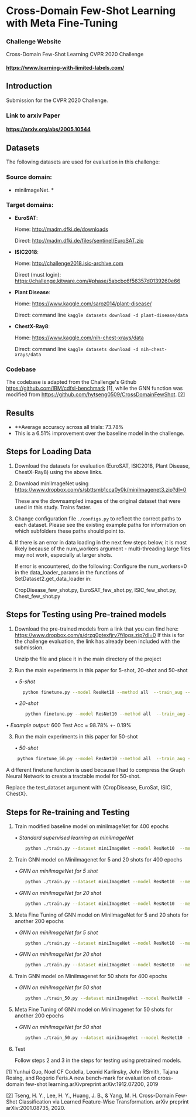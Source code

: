 # Cross-Domain Few-Shot Learning with Meta Fine-Tuning


### Challenge Website
Cross-Domain Few-Shot Learning CVPR 2020 Challenge
#### https://www.learning-with-limited-labels.com/

## Introduction

Submission for the CVPR 2020 Challenge. 

### Link to arxiv Paper

#### https://arxiv.org/abs/2005.10544

## Datasets
The following datasets are used for evaluation in this challenge:

### Source domain: 

* miniImageNet. * 



### Target domains: 

* **EuroSAT**:

    Home: http://madm.dfki.de/downloads

    Direct: http://madm.dfki.de/files/sentinel/EuroSAT.zip

* **ISIC2018**:

    Home: http://challenge2018.isic-archive.com

    Direct (must login): https://challenge.kitware.com/#phase/5abcbc6f56357d0139260e66

* **Plant Disease**:

    Home: https://www.kaggle.com/saroz014/plant-disease/

    Direct: command line `kaggle datasets download -d plant-disease/data`

* **ChestX-Ray8**:

    Home: https://www.kaggle.com/nih-chest-xrays/data

    Direct: command line `kaggle datasets download -d nih-chest-xrays/data`

### Codebase
The codebase is adapted from the Challenge's Github https://github.com/IBM/cdfsl-benchmark [1], while the GNN function was modified from https://github.com/hytseng0509/CrossDomainFewShot. [2]

## Results



* **Average accuracy across all trials: 73.78\% 
* This is a 6.51\% improvement over the baseline model in the challenge. 


## Steps for Loading Data

1. Download the datasets for evaluation (EuroSAT, ISIC2018, Plant Disease, ChestX-Ray8) using the above links. 

2. Download miniImageNet using <https://www.dropbox.com/s/sbttsmb1cca0y0k/miniImagenet3.zip?dl=0>

    These are the downsampled images of the original dataset that were used in this study. Trains faster.

3. Change configuration file `./configs.py` to reflect the correct paths to each dataset. Please see the existing example paths for information on which subfolders these paths should point to.

4. If there is an error in data loading in the next few steps below, it is most likely because of the num_workers argument - multi-threading large files may not work, especially at larger shots.
 
   If error is encountered, do the following:
   Configure the num_workers=0 in the data_loader_params in the functions of SetDataset2.get_data_loader in:
  
    CropDisease_few_shot.py,
    EuroSAT_few_shot.py,
    ISIC_few_shot.py,
    Chest_few_shot.py


## Steps for Testing using Pre-trained models

1. Download the pre-trained models from a link that you can find here: <https://www.dropbox.com/s/drzg0ptexfjrv7f/logs.zip?dl=0> If this is for the challenge evaluation, the link has already been included with the submission.
 
    Unzip the file and place it in the main directory of the project
 
5. Run the main experiments in this paper for 5-shot, 20-shot and 50-shot

    • *5-shot*

    ```bash
       python finetune.py --model ResNet10 --method all  --train_aug --n_shot 5 --save_iter 600 --fine_tune_epoch 5 --test_dataset CropDisease --gen_examples 17 
    ```

    • *20-shot*

    ```bash
        python finetune.py --model ResNet10 --method all  --train_aug --n_shot 20 --save_iter 600 --fine_tune_epoch 5 --test_dataset CropDisease --gen_examples 17 
    ```
 
  • *Example output:* 600 Test Acc = 98.78% +- 0.19%
 
 3. Run the main experiments in this paper for 50-shot
 
    • *50-shot*
    ```bash
     python finetune_50.py --model ResNet10 --method all  --train_aug --n_shot 50 --save_iter 600 --fine_tune_epoch 5 --test_dataset CropDisease --gen_examples 17 
     ```
 
 A different finetune function is used because I had to compress the Graph Neural Network to create a tractable model for 50-shot.
 
 Replace the test_dataset argument with {CropDisease, EuroSat, ISIC, ChestX}.
 
 
## Steps for Re-training and Testing


1. Train modified baseline model on miniImageNet for 400 epochs

    • *Standard supervised learning on miniImageNet*
    ```bash
        python ./train.py --dataset miniImageNet --model ResNet10  --method baseline --train_aug --start_epoch 0 --stop_epoch 401
    ```
2. Train GNN model on MiniImagenet for 5 and 20 shots for 400 epochs

    • *GNN on miniImageNet for 5 shot*

    ```bash
        python ./train.py --dataset miniImageNet --model ResNet10  --method gnnnet --n_shot 5 --train_aug --start_epoch 0 --stop_epoch 401
    ```
    
    • *GNN on miniImageNet for 20 shot*

    ```bash
        python ./train.py --dataset miniImageNet --model ResNet10  --method gnnnet --n_shot 20 --train_aug --start_epoch 0 --stop_epoch 401
    ```
3. Meta Fine Tuning of GNN model on MiniImageNet for 5 and 20 shots for another 200 epochs
 
    • *GNN on miniImageNet for 5 shot*

      ```bash
          python ./train.py --dataset miniImageNet --model ResNet10  --method gnnnet --n_shot 5 --train_aug --start_epoch 401 --stop_epoch 601 --fine_tune
      ```
    
   • *GNN on miniImageNet for 20 shot*

      ```bash
          python ./train.py --dataset miniImageNet --model ResNet10  --method gnnnet --n_shot 20 --train_aug --start_epoch 401 --stop_epoch 601 --fine_tune
      ```
 
4. Train GNN model on MiniImagenet for 50 shots for 400 epochs

    • *GNN on miniImageNet for 50 shot*

    ```bash
        python ./train_50.py --dataset miniImageNet --model ResNet10  --method gnnnet --n_shot 50 --train_aug --start_epoch 0 --stop_epoch 401
    ```
5. Meta Fine Tuning of GNN model on MiniImagenet for 50 shots for another 200 epochs
 
    • *GNN on miniImageNet for 50 shot*

      ```bash
          python ./train_50.py --dataset miniImageNet --model ResNet10  --method gnnnet --n_shot 50 --train_aug --start_epoch 401 --stop_epoch 601 --fine_tune
      ```
    
6. Test

    Follow steps 2 and 3 in the steps for testing using pretrained models.

[1] Yunhui  Guo,  Noel  CF  Codella,  Leonid  Karlinsky,  John  RSmith,  Tajana  Rosing,  and  Rogerio  Feris.A  new  bench-mark for evaluation of cross-domain few-shot learning.arXivpreprint arXiv:1912.07200, 2019

[2] Tseng, H. Y., Lee, H. Y., Huang, J. B., & Yang, M. H. Cross-Domain Few-Shot Classification via Learned Feature-Wise Transformation. arXiv preprint arXiv:2001.08735, 2020.

